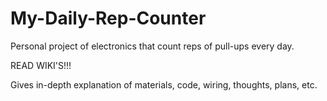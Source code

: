 # My-Daily-Rep-Counter
Personal project of electronics that count reps of pull-ups every day.

READ WIKI'S!!!

Gives in-depth explanation of materials, code, wiring, thoughts, plans, etc.
